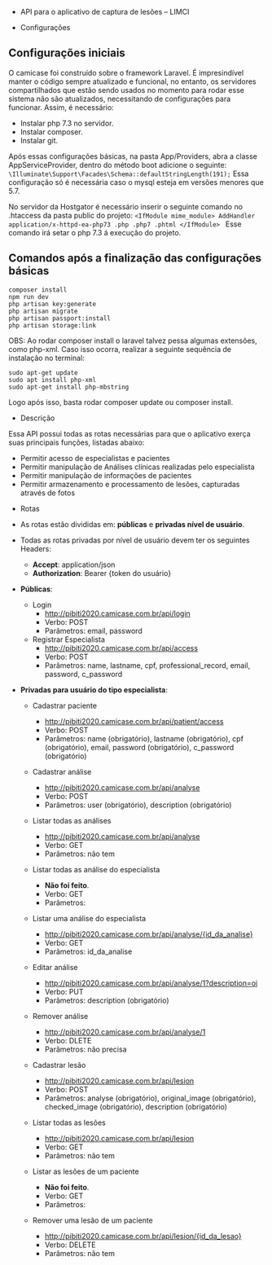 * API para o aplicativo de captura de lesões – LIMCI

* Configurações

## Configurações iniciais

O camicase foi construído sobre o framework Laravel. É impresindível manter o código sempre atualizado e funcional, no entanto, os servidores compartilhados que estão sendo usados no momento para rodar esse sistema não são atualizados, necessitando de configurações para funcionar. Assim, é necessário:

- Instalar php 7.3 no servidor.
- Instalar composer.
- Instalar git.

Após essas configurações básicas, na pasta App/Providers, abra a classe AppServiceProvider, dentro do método boot adicione o seguinte:
``` \Illuminate\Support\Facades\Schema::defaultStringLength(191); ```
Essa configuração só é necessária caso o mysql esteja em versões menores que 5.7.

No servidor da Hostgator é necessário inserir o seguinte comando no .htaccess da pasta public do projeto:
``` <IfModule mime_module> AddHandler application/x-httpd-ea-php73 .php .php7 .phtml </IfModule>  ```
Esse comando irá setar o php 7.3 á execução do projeto.

## Comandos após a finalização das configurações básicas
``` composer install ``` <br>
``` npm run dev ``` <br>
``` php artisan key:generate ``` <br>
``` php artisan migrate ``` <br>
``` php artisan passport:install ``` <br>
``` php artisan storage:link ``` <br>

OBS: Ao rodar composer install o laravel talvez pessa algumas extensões, como php-xml. Caso isso ocorra, realizar a seguinte sequência de instalação no terminal:

``` sudo apt-get update ``` <br>
``` sudo apt install php-xml ``` <br>
``` sudo apt-get install php-mbstring ``` <br>

Logo após isso, basta rodar composer update ou composer install.

* Descrição

Essa API possui todas as rotas necessárias para que o aplicativo exerça suas principais funções, listadas abaixo:

- Permitir acesso de especialistas e pacientes
- Permitir manipulação de Análises clínicas realizadas pelo especialista
- Permitir manipulação de informações de pacientes
- Permitir armazenamento e processamento de lesões, capturadas através de fotos

* Rotas

- As rotas estão divididas em: **públicas** e **privadas nível de usuário**.
- Todas as rotas privadas por nível de usuário devem ter os seguintes Headers:
  - **Accept**: application/json
  - **Authorization**: Bearer {token do usuário}

- **Públicas**:
  - Login
    - http://pibiti2020.camicase.com.br/api/login
    - Verbo: POST
    - Parâmetros: email, password
  - Registrar Especialista
    - http://pibiti2020.camicase.com.br/api/access
    - Verbo: POST
    - Parâmetros: name, lastname, cpf, professional_record, email, password, c_password

- **Privadas para usuário do tipo especialista**:
  - Cadastrar paciente
    - http://pibiti2020.camicase.com.br/api/patient/access
    - Verbo: POST
    - Parâmetros: name (obrigatório), lastname (obrigatório), cpf (obrigatório), email, password (obrigatório), c_password (obrigatório)

  - Cadastrar análise
    - http://pibiti2020.camicase.com.br/api/analyse
    - Verbo: POST
    - Parâmetros: user (obrigatório), description (obrigatório)

  - Listar todas as análises
    - http://pibiti2020.camicase.com.br/api/analyse
    - Verbo: GET
    - Parâmetros: não tem

  - Listar todas as análise do especialista
    - **Não foi feito**.
    - Verbo: GET
    - Parâmetros: 

  - Listar uma análise do especialista
    - http://pibiti2020.camicase.com.br/api/analyse/{id_da_analise}
    - Verbo: GET
    - Parâmetros: id_da_analise

  - Editar análise
    - http://pibiti2020.camicase.com.br/api/analyse/1?description=oi
    - Verbo: PUT
    - Parâmetros: description (obrigatório)

  - Remover análise
    - http://pibiti2020.camicase.com.br/api/analyse/1
    - Verbo: DLETE
    - Parâmetros: não precisa

  - Cadastrar lesão
    - http://pibiti2020.camicase.com.br/api/lesion
    - Verbo: POST
    - Parâmetros: analyse (obrigatório), original_image (obrigatório), checked_image (obrigatório), description (obrigatório)

  - Listar todas as lesões
    - http://pibiti2020.camicase.com.br/api/lesion
    - Verbo: GET
    - Parâmetros: não tem

  - Listar as lesões de um paciente
    - **Não foi feito**.
    - Verbo: GET
    - Parâmetros: 

  - Remover uma lesão de um paciente
    - http://pibiti2020.camicase.com.br/api/lesion/{id_da_lesao}
    - Verbo: DELETE
    - Parâmetros: não tem
